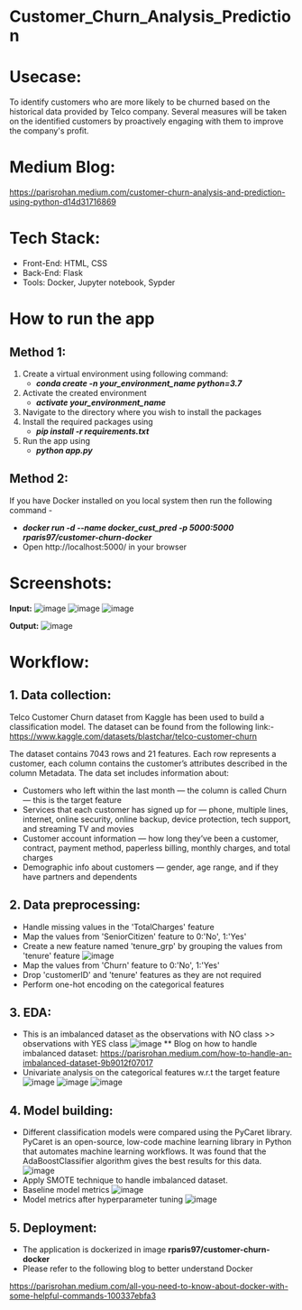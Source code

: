 # Customer_Churn_Analysis_Prediction

# Usecase:
To identify customers who are more likely to be churned based on the historical data provided by Telco company. Several measures will be taken on the identified customers by proactively engaging with them to improve the company's profit.

# Medium Blog:
https://parisrohan.medium.com/customer-churn-analysis-and-prediction-using-python-d14d31716869

# Tech Stack:
* Front-End: HTML, CSS
* Back-End: Flask
* Tools: Docker, Jupyter notebook, Sypder

# How to run the app

## Method 1:
1. Create a virtual environment using following command:
   * **_conda create -n your_environment_name python=3.7_**
2. Activate the created environment
   * **_activate your_environment_name_** 
3. Navigate to the directory where you wish to install the packages 
4. Install the required packages using
   * **_pip install -r requirements.txt_**
5. Run the app using
   * **_python app.py_**
  
## Method 2:
  If you have Docker installed on you local system then run the following command -
  * **_docker run -d --name docker_cust_pred -p 5000:5000 rparis97/customer-churn-docker_**
  * Open http://localhost:5000/ in your browser

# Screenshots:

**Input:**
![image](https://user-images.githubusercontent.com/49038495/168410380-687bddc9-ea16-4d7a-abc9-d0850442fa7b.png)
![image](https://user-images.githubusercontent.com/49038495/168410411-86333f9a-f3c2-4ff1-bd13-4819f9fb338b.png)
![image](https://user-images.githubusercontent.com/49038495/168410420-aae2d098-4b2d-4ef5-bc08-547f76cfce3c.png)

**Output:**
![image](https://user-images.githubusercontent.com/49038495/168410438-31115dd2-491c-4824-8858-49a66957f471.png)


# Workflow:

## 1. Data collection:
Telco Customer Churn dataset from Kaggle has been used to build a classification model. The dataset can be found from the following link:-
https://www.kaggle.com/datasets/blastchar/telco-customer-churn

The dataset contains 7043 rows and 21 features. Each row represents a customer, each column contains the customer’s attributes described in the column Metadata. The data set includes information about:
* Customers who left within the last month — the column is called Churn — this is the target feature
* Services that each customer has signed up for — phone, multiple lines, internet, online security, online backup, device protection, tech support, and streaming TV and movies
* Customer account information — how long they’ve been a customer, contract, payment method, paperless billing, monthly charges, and total charges
* Demographic info about customers — gender, age range, and if they have partners and dependents

## 2. Data preprocessing:
* Handle missing values in the 'TotalCharges' feature
* Map the values from 'SeniorCitizen' feature to 0:'No', 1:'Yes'
* Create a new feature named 'tenure_grp' by grouping the values from 'tenure' feature
![image](https://user-images.githubusercontent.com/49038495/168242758-1f5409dc-f53b-40b9-8a56-6091ce9b10e5.png)
* Map the values from 'Churn' feature to 0:'No', 1:'Yes'
* Drop 'customerID' and 'tenure' features as they are not required
* Perform one-hot encoding on the categorical features

## 3. EDA:
* This is an imbalanced dataset as the observations with NO class >> observations with YES class
![image](https://user-images.githubusercontent.com/49038495/168241992-7f87ae62-8d59-4180-8486-dcb5ccc4af25.png)
** Blog on how to handle imbalanced dataset:
https://parisrohan.medium.com/how-to-handle-an-imbalanced-dataset-9b9012f07017
* Univariate analysis on the categorical features w.r.t the target feature
![image](https://user-images.githubusercontent.com/49038495/168242368-b733f2ed-1193-460a-8ec1-b357ca95c8c9.png)
![image](https://user-images.githubusercontent.com/49038495/168242502-5a7a516a-5bb5-46ea-9aea-5d6c2c50c700.png)
![image](https://user-images.githubusercontent.com/49038495/168242653-20b45ca9-47b4-490d-b4d9-9a6f8f183ce2.png)

## 4. Model building:
* Different classification models were compared using the PyCaret library. PyCaret is an open-source, low-code machine learning library in Python that automates machine learning workflows. It was found that the AdaBoostClassifier algorithm gives the best results for this data.
![image](https://user-images.githubusercontent.com/49038495/168243313-1f84dcd6-8a04-4d8c-a595-572ee2cd2f68.png)
* Apply SMOTE technique to handle imbalanced dataset.
* Baseline model metrics
![image](https://user-images.githubusercontent.com/49038495/168243509-54b5030e-8d03-46c8-a819-04e04c1c2461.png)
* Model metrics after hyperparameter tuning
![image](https://user-images.githubusercontent.com/49038495/168243636-1740c57f-add4-46ef-b522-ae7afe84ae5d.png)

## 5. Deployment:
  * The application is dockerized in image **rparis97/customer-churn-docker**
  * Please refer to the following blog to better understand Docker
  
  https://parisrohan.medium.com/all-you-need-to-know-about-docker-with-some-helpful-commands-100337ebfa3
